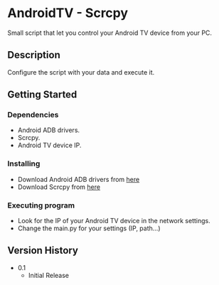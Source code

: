 # AndroidTV - Scrcpy

Small script that let you control your Android TV device from your PC.

## Description

Configure the script with your data and execute it.

## Getting Started

### Dependencies

* Android ADB drivers.
* Scrcpy.
* Android TV device IP.

### Installing

* Download Android ADB drivers from [here](https://developer.android.com/studio/releases/platform-tools?hl=es-419)
* Download Scrcpy from [here](https://github.com/Genymobile/scrcpy)

### Executing program

* Look for the IP of your Android TV device in the network settings.
* Change the main.py for your settings (IP, path...)

## Version History

* 0.1
    * Initial Release
